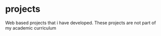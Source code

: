 # projects
Web based projects that i have developed. These projects are not part of my academic curriculum 
